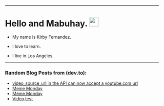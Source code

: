 
<img src="https://komarev.com/ghpvc/?username=kirbygit&style=flat-square&color=blue" alt=""/>

---
<h1>
  Hello and Mabuhay.
  <img src="https://media.giphy.com/media/hvRJCLFzcasrR4ia7z/giphy.gif" width="30px"/>
</h1>

- My name is Kirby Fernandez.

- I love to learn.

- I live in Los Angeles.

---

### Random Blog Posts from (dev.to):
<!-- BLOG-POST-LIST:START -->
- [video_source_url in the API can now accept a youtube.com url](https://dev.to/ben/videosourceurl-in-the-api-can-now-accept-a-youtubecom-url-4p4d)
- [Meme Monday](https://dev.to/ben/meme-monday-4ch8)
- [Meme Monday](https://dev.to/ben/meme-monday-118b)
- [Video test](https://dev.to/ben/embed-test-3fmg)
<!-- BLOG-POST-LIST:END -->
